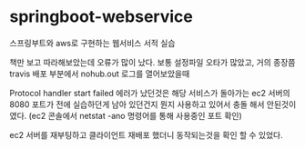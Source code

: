 # springboot-webservice
스프링부트와 aws로 구현하는 웹서비스 서적 실습

책만 보고 따라해보았는데 오류가 많이 났다. 보통 설정파일 오타가 많았고, 거의 종장쯤 travis 배포 부분에서 nohub.out 로그를 열어보았을때

Protocol handler start failed 에러가 났던것은 해당 서비스가 돌아가는 ec2 서버의 8080 포트가 전에 실습하던게 남아 있던건지 뭔지 사용하고 있어서 충돌
해서 안된것이였다. (ec2 콘솔에서 netstat -ano 명령어를 통해 사용중인 포트 확인) 

ec2 서버를 재부팅하고 클라이언트 재배포 했더니 동작되는것을 확인 할 수 있었다.


